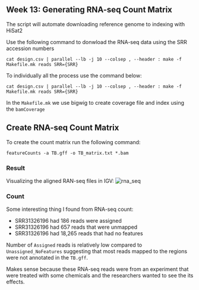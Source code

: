 ## Week 13: Generating RNA-seq Count Matrix

The script will automate downloading reference genome to indexing with HiSat2

Use the following command to donwload the RNA-seq data using the SRR accession numbers

```
cat design.csv | parallel --lb -j 10 --colsep , --header : make -f Makefile.mk reads SRR={SRR}
```

To individually all the process use the command below:
```
cat design.csv | parallel --lb -j 10 --colsep , --header : make -f Makefile.mk reads SRR={SRR}
```
In the `Makefile.mk` we use bigwig to create coverage file and index using the `bamCoverage`

## Create RNA-seq Count Matrix
To create the count matrix run the following command:
```
featureCounts -a TB.gff -o TB_matrix.txt *.bam
```
### Result

Visualizing the aligned RAN-seq files in IGV:
![rna_seq](/image/rna_seq.png)

### Count
Some interesting thing I found from RNA-seq count:

* SRR31326196 had 186 reads were assigned 
* SRR31326196 had 657 reads that were unmapped
* SRR31326196 had 18,265 reads that had no features

Number of `Assigned` reads is relatively low compared to `Unassigned_NoFeatures` suggesting that most reads mapped to the regions were not annotated in the `TB.gff`.

Makes sense because these RNA-seq reads were from an experiment that were treated with some chemicals and the researchers wanted to see the its effects. 
